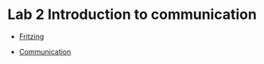 # Lab 2 Introduction to communication

  *  [Fritzing ](https://github.com/institut-galilee/2020-IotExplorer/tree/master/lab/2/report/1)

  *  [Communication ](https://github.com/institut-galilee/2020-IotExplorer/tree/master/lab/2/report/2)
